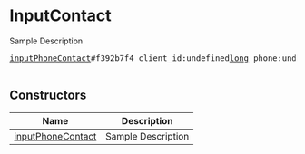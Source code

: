 # InputContact

Sample Description

<pre>
<a href="../constructor/inputPhoneContact">inputPhoneContact</a>#f392b7f4 client_id:undefined<a href="../type/long.md">long</a> phone:undefined<a href="../type/string.md">string</a> first_name:undefined<a href="../type/string.md">string</a> last_name:undefined<a href="../type/string.md">string</a> = undefined<a href="../type/InputContact.md">InputContact</a>;

</pre>

## Constructors

| Name | Description |
|------|-------------|
| [inputPhoneContact](../constructor/inputPhoneContact.md) | Sample Description |

